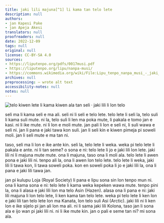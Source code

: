 ```yaml
---
title: jaki lili majuna[^1] li kama tan telo lete
description: null
authors:
- jan Kapesi Pake
- jan Apeja Akesi
translators: null
proofreaders: null
date: 2022-12-09
tags: null
original: null
license: CC-BY-SA 4.0
sources:
- https://liputenpo.org/pdfs/0017musi.pdf
- https://liputenpo.org/lipu/nanpa-musi/
- https://commons.wikimedia.org/wiki/File:Lipu_tenpo_nanpa_musi_-_jaki_lili_majuna.png
archives: null
preprocessing: – wrote alt text
accessibility-notes: null
notes: null
---
```


[^1]: “majuna” li sama “sin ala”

![telo kiwen lete li kama kiwen ala tan seli · jaki lili li lon telo](https://upload.wikimedia.org/wikipedia/commons/3/33/Lipu_tenpo_nanpa_musi_-_jaki_lili_majuna.png)

seli ma li kama seli e ma ali. seli ni li seli e telo lete. telo lete li seli la, telo suli li kama suli mute. ni la, telo suli li len ma poka mute, li pakala e tomo jan e kasi. ni li ike mute. ni li lon e moli mute. jan pali li lon e seli ni, li suli wawa e seli ni. jan li pana e jaki tawa kon suli. jan li seli kin e kiwen pimeja pi soweli moli. jan li seli mute e ma tan ni.

taso, seli ma li lon e ike ante kin. seli la, telo lete li weka. weka pi telo lete li pakala e ante. ni li tan seme? o sona e ni: telo lete li jo e jaki lili lon lete. jaki lili ni li majuna mute mute. ona li majuna, taso ona li moli ala. telo lete li awen pona e jaki lili ni. tenpo ali la, ona li awen lon telo lete. telo lete li weka, jaki lili li tawa kon, li tawa soweli poka. kon en soweli poka li jo e jaki lili la, ona li pana e jaki lili tawa jan.

jan pi kulupu Loja (Royal Society) li pana e lipu sona sin lon tenpo mun ni. ona li kama sona e ni: telo lete li kama weka kepeken wawa mute. tenpo pini la, ona li alasa e jaki lili lon ma telo Asin (Hazen). alasa ona li pana e ni: jaki lili majuna li lon telo lete, li ken kama tan telo lete. weka pi telo lete li ken lon e jaki lili tan telo lete lon ma Kanata, lon telo suli Asi (Arctic). jaki lili ni li ken lon e ike sijelo pi jan ali lon ma ali. ni li sama jaki lili Kolona, taso jan li sona ala e ijo wan pi jaki lili ni. ni li ike mute kin. jan o pali e seme tan ni? mi sona ala.